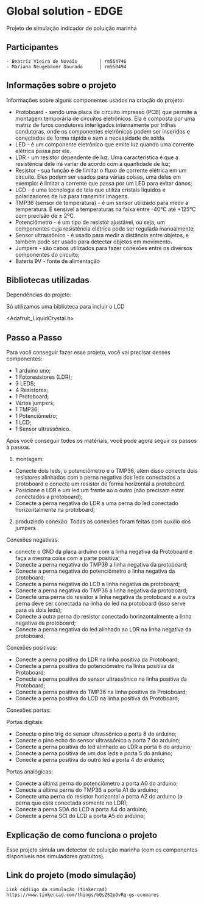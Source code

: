 
# Global solution - EDGE
Projeto de simulação indicador de poluição marinha



## Participantes

```http 
- Beatriz Vieira de Novais        | rm554746
- Mariana Neugebauer Dourado      | rm550494
```






## Informações sobre o projeto
Informações sobre alguns componentes usados na criação do projeto:

- Protoboard - sendo uma placa de circuito impresso (PCB) que permite a montagem temporária de circuitos eletrônicos. Ela é composta por uma matriz de furos condutores interligados internamente por trilhas condutoras, onde os componentes eletrônicos podem ser inseridos e conectados de forma rápida e sem a necessidade de solda.
- LED - é um componente eletrônico que emite luz quando uma corrente elétrica passa por ele.
- LDR - um resistor dependente de luz. Uma característica é que a resistência dele irá variar de acordo com a quantidade de luz;
- Resistor - sua função é de limitar o fluxo de corrente elétrica em um circuito. Eles podem ser usados para várias coisas, uma delas em exemplo: é limitar a corrente que passa por um LED para evitar danos;
- LCD - é uma tecnologia de tela que utiliza cristais líquidos e polarizadores de luz para transmitir imagens.
- TMP36 (sensor de temperatura) - é um sensor utilizado para medir a temperatura. É sensível a temperaturas na faixa entre -40°C até +125°C com precisão de ± 2ºC.
- Potenciômetro -  é um tipo de resistor ajustável, ou seja, um componentes cuja resistência elétrica pode ser regulada manualmente.
- Sensor ultrassônico - é usado para medir a distância entre objetos, e também pode ser usado para detectar objetos em movimento. 
- Jumpers - são cabos utilizados para fazer conexões entre os diversos componentes do circuito;
- Bateria 9V - fonte de alimentação


## Bibliotecas utilizadas
Dependências do projeto:

Só utilizamos uma biblioteca para incluir o LCD

<Adafruit_LiquidCrystal.h>

## Passo a Passo
Para você conseguir fazer esse projeto, você vai precisar desses componentes:

- 1 arduino uno;
- 1 Fotoresistores (LDR);
- 3 LEDS;
- 4 Resistores;
- 1 Protoboard;
- Vários jumpers;
- 1 TMP36;
- 1 Potenciômetro;
- 1 LCD;
- 1 Sensor ultrassônico.

Após você conseguir todos os matériais, você pode agora seguir os passos à passos.

1. montagem:

- Conecte dois leds, o potenciômetro e o TMP36, além disso conecte dois resistores alinhados com a perna negativa dos leds conectados a protoboard e conecte um resistor de forma horizontal a protoboard.
- Posicione o LDR e um led um frente ao o outro (não precisam estar conectados a protoboard);
- Conecte a perna negativa do LDR a uma perna do led conectado horizontalmente na protoboard;

2. produzindo conexão:
Todas as conexões foram feitas com auxílio dos jumpers

Conexões negativas:

- conecte o GND da placa arduino com a linha negativa da Protoboard e faça a mesma coisa com a parte positiva;
- Conecte a perna negativa do TMP36 a linha negativa da protoboard;
- Conecte a perna negativa do potenciômetro a linha negativa da protoboard;
- Conecte a perna negativa do LCD a linha negativa da protoboard;
- Conecte a perna negativa do TMP36 a linha negativa da protoboard;
- Conecte uma perna do resistor a linha negativa da protoboard e a outra perna deve ser conectada na linha do led na protoboard (isso serve para os dois leds);
- Conecte a outra perna do resistor conectado horinzontalmente a linha negativa da protoboard;
- Conecte a perna negativa do led alinhado ao LDR na linha negativa da protoboard;

Conexões positivas: 

- Conecte a perna positiva do LDR na linha positiva da Protoboard;
- Conecte a perna positiva do potenciômetro na linha positiva da Protoboard;
- Conecte a perna positiva do sensor ultrassônico na linha positiva da Protoboard;
- Conecte a perna positiva do TMP36 na linha positiva da Protoboard;
- Conecte a perna positiva do LCD na linha positiva da Protoboard;

Conexões portas:

Portas digitais:

- Conecte o pino trig do sensor ultrassônico a porta 8 do arduino;
- Conecte o pino echo do sensor ultrassônico a porta 7 do arduino;
- Conecte a perna positiva do led alinhado ao LDR a porta 6 do arduino;
- Conecte a perna positiva de um dos leds a porta 5 do arduino;
- Conecte a perna positiva do outro led a porta 4 do arduino;

Portas analógicas:

- Conecte a última perna do potenciômetro a porta A0 do arduino;
- Conecte a última perna do TMP36 a porta A1 do arduino;
- Conecte uma perna do resistor horizontal a porta A2 do arduino (a perna que está conectada somente no LDR);
- Conecte a perna SDA do LCD a porta A4 do arduino;
- Conecte a perna SCl do LCD a porta A5 do arduino;





## Explicação de como funciona o  projeto
Esse projeto simula um detector de poluição marinha (com os componentes disponíveis nos simuladores gratuitos).
## Link do projeto (modo simulação)

```http 
Link códiigo da simulação (tinkercad)
https://www.tinkercad.com/things/bQsZS2pOvRq-gs-ecomares

```

